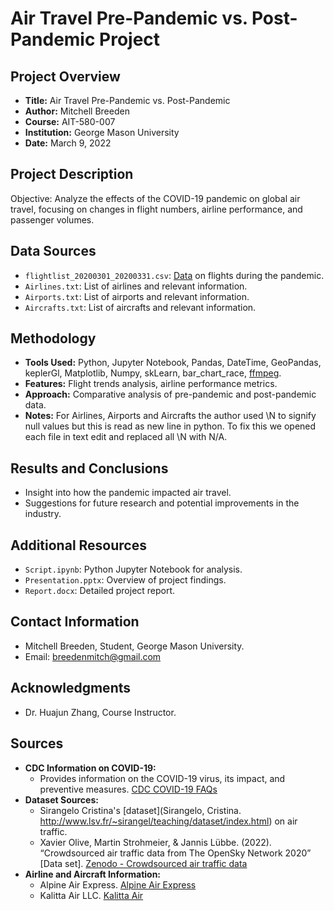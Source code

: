 # Air Travel Pre-Pandemic vs. Post-Pandemic Project

## Project Overview
- **Title:** Air Travel Pre-Pandemic vs. Post-Pandemic
- **Author:** Mitchell Breeden
- **Course:** AIT-580-007
- **Institution:** George Mason University
- **Date:** March 9, 2022

## Project Description
Objective: Analyze the effects of the COVID-19 pandemic on global air travel, focusing on changes in flight numbers, airline performance, and passenger volumes.

## Data Sources
- `flightlist_20200301_20200331.csv`: [Data](https://zenodo.org/records/7065179/files/flightlist_20200301_20200331.csv.gz?download=1) on flights during the pandemic.
- `Airlines.txt`: List of airlines and relevant information.
- `Airports.txt`: List of airports and relevant information. 
- `Aircrafts.txt`: List of aircrafts and relevant information.  

## Methodology
- **Tools Used:** Python, Jupyter Notebook, Pandas, DateTime, GeoPandas, keplerGl, Matplotlib, Numpy, skLearn, bar_chart_race, [ffmpeg](https://superuser.com/questions/624561/install-ffmpeg-on-os-x).
- **Features:** Flight trends analysis, airline performance metrics.
- **Approach:** Comparative analysis of pre-pandemic and post-pandemic data.
- **Notes:** For Airlines, Airports and Aircrafts the author used \N to signify null values but this is read as new line in python. To fix this we opened each file in text edit and replaced all \N with N/A.  

## Results and Conclusions
- Insight into how the pandemic impacted air travel.
- Suggestions for future research and potential improvements in the industry.

## Additional Resources
- `Script.ipynb`: Python Jupyter Notebook for analysis.
- `Presentation.pptx`: Overview of project findings.
- `Report.docx`: Detailed project report.

## Contact Information
- Mitchell Breeden, Student, George Mason University.
- Email: breedenmitch@gmail.com

## Acknowledgments
- Dr. Huajun Zhang, Course Instructor.

## Sources
- **CDC Information on COVID-19:**
  - Provides information on the COVID-19 virus, its impact, and preventive measures. [CDC COVID-19 FAQs](https://www.cdc.gov/coronavirus/2019-ncov/faq.html)
- **Dataset Sources:**
  - Sirangelo Cristina's [dataset](Sirangelo, Cristina. http://www.lsv.fr/~sirangel/teaching/dataset/index.html) on air traffic.
  - Xavier Olive, Martin Strohmeier, & Jannis Lübbe. (2022). “Crowdsourced air traffic data from The OpenSky Network 2020” [Data set]. [Zenodo - Crowdsourced air traffic data](https://zenodo.org/record/4066722)
- **Airline and Aircraft Information:**
  - Alpine Air Express. [Alpine Air Express](http://www.alpine-air.com)
  - Kalitta Air LLC. [Kalitta Air](http://www.kalittaair.com)


